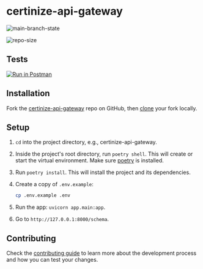# certinize-api-gateway

![main-branch-state](https://img.shields.io/github/checks-status/certinize/certinize-api-gateway/main?style=flat-square)

![repo-size](https://img.shields.io/github/repo-size/certinize/certinize-api-gateway?style=flat-square)

## Tests

[![Run in Postman](https://run.pstmn.io/button.svg)](https://elements.getpostman.com/redirect?entityId=14719803-9b5f6f7d-f215-47d2-8ac5-8c449a226bfe&entityType=collection&workspaceId=4cb1727d-8f73-4063-8bc1-af86b4222d4e)

## Installation

Fork the [certinize-api-gateway](https://github.com/certinize/certinize-api-gateway) repo on GitHub, then [clone](https://docs.github.com/en/repositories/creating-and-managing-repositories/cloning-a-repository#cloning-a-repository) your fork locally.

## Setup

1. `cd` into the project directory, e.g., certinize-api-gateway.

2. Inside the project's root directory, run `poetry shell`. This will create or start the virtual environment. Make sure [poetry](https://python-poetry.org/docs/master/#installing-with-the-official-installer) is installed.

3. Run `poetry install`. This will install the project and its dependencies.

4. Create a copy of `.env.example`:

    ```sh
    cp .env.example .env
    ```

5. Run the app: `uvicorn app.main:app`.

6. Go to `http://127.0.0.1:8000/schema`.

## Contributing

Check the [contributing guide](https://github.com/certinize/certinize-api-gateway/blob/main/.github/CONTRIBUTING.md) to learn more about the development process and how you can test your changes.
